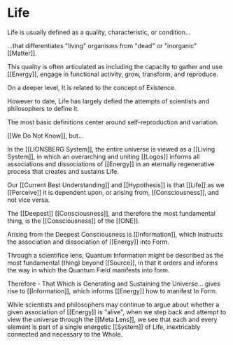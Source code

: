 # Life
Life is usually defined as a quality, characteristic, or condition... 

...that differentiates "living" organisms from "dead" or "inorganic" [[Matter]]. 

This quality is often articulated as including the capacity to gather and use [[Energy]], engage in functional activity, grow, transform, and reproduce. 

On a deeper level, It is related to the concept of Existence. 

However to date, Life has largely defied the attempts of scientists and philosophers to define it. 

The most basic definitions center around self-reproduction and variation. 

[[We Do Not Know]], but... 

In the [[LIONSBERG System]], the entire universe is viewed as a [[Living System]], in which an overarching and uniting [[Logos]] informs all associations and dissociations of [[Energy]] in an eternally regenerative process that creates and sustains Life. 

Our [[Current Best Understanding]] and [[Hypothesis]] is that [[Life]] as we [[Perceive]] it is dependent upon, or arising from, [[Consciousness]], and not vice versa. 

The [[Deepest]] [[Consciousness]], and therefore the most fundamental thing, is the [[Consciousness]] of the [[ONE]]. 

Arising from the Deepest Consciousness is [[Information]], which instructs the association and dissociation of [[Energy]] into Form. 

Through a scientifice lens, Quantum Information might be described as the most fundamental (thing) beyond [[Source]], in that it orders and informs the way in which the Quantum Field manifests into form. 

Therefore - That Which is Generating and Sustaining the Universe... gives rise to [[Information]], which informs [[Energy]] how to manifest In Form. 

While scientists and philosophers may continue to argue about whether a given association of [[Energy]] is "alive", when we step back and attempt to view the universe through the [[Meta Lens]], we see that each and every element is part of a single energetic [[System]] of Life, inextricably connected and necessary to the Whole. 